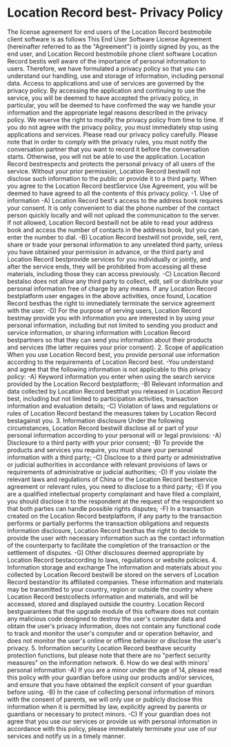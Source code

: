 # Location Record best- Privacy Policy
The license agreement for end users of the Location Record bestmobile client software is as follows
This End User Software License Agreement (hereinafter referred to as the "Agreement") is jointly signed by you, as the end user, and Location Record bestmobile phone client software
Location Record bestis well aware of the importance of personal information to users. Therefore, we have formulated a privacy policy so that you can understand our handling, use and storage of information, including personal data. Access to applications and use of services are governed by the privacy policy.
By accessing the application and continuing to use the service, you will be deemed to have accepted the privacy policy, in particular, you will be deemed to have confirmed the way we handle your information and the appropriate legal reasons described in the privacy policy. We reserve the right to modify the privacy policy from time to time. If you do not agree with the privacy policy, you must immediately stop using applications and services. Please read our privacy policy carefully.
Please note that in order to comply with the privacy rules, you must notify the conversation partner that you want to record it before the conversation starts. Otherwise, you will not be able to use the application.
Location Record bestrespects and protects the personal privacy of all users of the service. Without your prior permission, Location Record bestwill not disclose such information to the public or provide it to a third party. When you agree to the Location Record bestService Use Agreement, you will be deemed to have agreed to all the contents of this privacy policy.
-1. Use of information
-A) Location Record best's access to the address book requires your consent. It is only convenient to dial the phone number of the contact person quickly locally and will not upload the communication to the server. If not allowed, Location Record bestwill not be able to read your address book and access the number of contacts in the address book, but you can enter the number to dial.
-B) Location Record bestwill not provide, sell, rent, share or trade your personal information to any unrelated third party, unless you have obtained your permission in advance, or the third party and Location Record bestprovide services for you individually or jointly, and after the service ends, they will be prohibited from accessing all these materials, including those they can access previously.
-C) Location Record bestalso does not allow any third party to collect, edit, sell or distribute your personal information free of charge by any means. If any Location Record bestplatform user engages in the above activities, once found, Location Record besthas the right to immediately terminate the service agreement with the user.
-D) For the purpose of serving users, Location Record bestmay provide you with information you are interested in by using your personal information, including but not limited to sending you product and service information, or sharing information with Location Record bestpartners so that they can send you information about their products and services (the latter requires your prior consent).
2. Scope of application
When you use Location Record best, you provide personal use information according to the requirements of Location Record best.
-You understand and agree that the following information is not applicable to this privacy policy:
-A) Keyword information you enter when using the search service provided by the Location Record bestplatform;
-B) Relevant information and data collected by Location Record bestthat you released in Location Record best, including but not limited to participation activities, transaction information and evaluation details;
-C) Violation of laws and regulations or rules of Location Record bestand the measures taken by Location Record bestagainst you.
3. Information disclosure Under the following circumstances, Location Record bestwill disclose all or part of your personal information according to your personal will or legal provisions:
-A) Disclosure to a third party with your prior consent;
-B) To provide the products and services you require, you must share your personal information with a third party;
-C) Disclose to a third party or administrative or judicial authorities in accordance with relevant provisions of laws or requirements of administrative or judicial authorities;
-D) If you violate the relevant laws and regulations of China or the Location Record bestservice agreement or relevant rules, you need to disclose to a third party;
-E) If you are a qualified intellectual property complainant and have filed a complaint, you should disclose it to the respondent at the request of the respondent so that both parties can handle possible rights disputes;
-F) In a transaction created on the Location Record bestplatform, if any party to the transaction performs or partially performs the transaction obligations and requests information disclosure, Location Record besthas the right to decide to provide the user with necessary information such as the contact information of the counterparty to facilitate the completion of the transaction or the settlement of disputes.
-G) Other disclosures deemed appropriate by Location Record bestaccording to laws, regulations or website policies.
4. Information storage and exchange The information and materials about you collected by Location Record bestwill be stored on the servers of Location Record bestand/or its affiliated companies. These information and materials may be transmitted to your country, region or outside the country where Location Record bestcollects information and materials, and will be accessed, stored and displayed outside the country.
Location Record bestguarantees that the upgrade module of this software does not contain any malicious code designed to destroy the user's computer data and obtain the user's privacy information, does not contain any functional code to track and monitor the user's computer and or operation behavior, and does not monitor the user's online or offline behavior or disclose the user's privacy.
5. Information security
Location Record besthave security protection functions, but please note that there are no "perfect security measures" on the information network.
6. How do we deal with minors' personal information
-A) If you are a minor under the age of 14, please read this policy with your guardian before using our products and/or services, and ensure that you have obtained the explicit consent of your guardian before using.
-B) In the case of collecting personal information of minors with the consent of parents, we will only use or publicly disclose this information when it is permitted by law, explicitly agreed by parents or guardians or necessary to protect minors.
-C) If your guardian does not agree that you use our services or provide us with personal information in accordance with this policy, please immediately terminate your use of our services and notify us in a timely manner.
